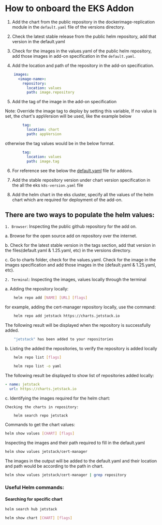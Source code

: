 # How to onboard the EKS Addon 

1. Add the chart from the public repository in the dockerimage-replication module in the `default.yaml` file of the versions directory. 
    
2. Check the latest stable release from the public helm repository, add that version in the default.yaml
    
3. Check for the images in the values.yaml of the public helm repository, add those images in add-on specification in the `default.yaml`. 
    
4. Add the location and path of the repository in the add-on specification.

```yaml
    images:
      <image-name>:
        repository:
          location: values
          path: image.repository
```

5. Add the tag of the image in the add-on specification

Note: Override the image tag to deploy by setting this variable, If no value is set, the chart's appVersion will be used, like the example below

```yaml
        tag:
          location: chart
          path: appVersion
```

otherwise the tag values would be in the below format. 

```yaml
        tag:
          location: values
          path: image.tag
```

6. For reference see the below the [default.yaml](https://github.com/jasaws1048/autonomous-driving-data-framework/blob/main/data/eks_dockerimage-replication/versions/default.yaml) file for addons. 

7. Add the stable repository version under chart version specification in the all the eks `k8s-version.yaml` file

8. Add the helm chart in the eks cluster, specify all the values of the helm chart which are required for deployment of the add-on. 


## There are two ways to populate the helm values:

`1. Browser`: Inspecting the public github repository for the add on. 

a. Browse for the open source add on repository over the internet. 

b. Check for the latest stable version in the tags section, add that version in the files(default.yaml & 1.25.yaml, etc) in the versions directory. 

c. Go to charts folder, check for the values.yaml. Check for the image in the images specification and add those images in the (default.yaml & 1.25.yaml, etc). 


`2. Terminal`: Inspecting the images, values locally through the terminal 

a. Adding the repository locally: 

```bash
    helm repo add [NAME] [URL] [flags]
```

for example, adding the cert-manager repository locally, use the command:

```bash
    helm repo add jetstack https://charts.jetstack.io
```

The following result will be displayed when the repository is successfully added.

```bash
    "jetstack" has been added to your repositories
```

b. Listing the added the repositories, to verify the repository is added locally 

```bash
    helm repo list [flags]
```

```bash
    helm repo list -o yaml
```

The following result be displayed to show list of repositories added locally:

```yaml
- name: jetstack
  url: https://charts.jetstack.io
 ```

c. Identifying the images required for the helm chart:

    Checking the charts in repository:

```bash
    helm search repo jetstack
```

Commands to get the chart values:

```bash
helm show values [CHART] [flags]
```

Inspecting the images and their path required to fill in the default.yaml

```bash
helm show values jetstack/cert-manager
```

The images in the output will be added to the default.yaml and their location and path would be according to the path in chart. 

```bash
helm show values jetstack/cert-manager | grep repository
```

### Useful Helm commands:

#### Searching for specific chart 

```bash
helm search hub jetstack
```
```bash
helm show chart [CHART] [flags]
```